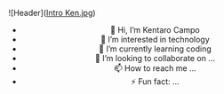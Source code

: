 ![Header]([Intro Ken.jpg](https://github.com/KenCampo98/KenCampo98/blob/main/Intro%20Ken.jpg))
<br>
<div align="center">

- 👋 Hi, I’m Kentaro Campo
- 👀 I’m interested in technology 
- 🌱 I’m currently learning coding
- 💞 I’m looking to collaborate on ...
- 📫 How to reach me ...
- ⚡ Fun fact: ...

<!--
**KenCampo98/KenCampo98** is a ✨ _special_ ✨ repository because its `README.md` (this file) appears on your GitHub profile.

Here are some ideas to get you started:

- 🔭 I’m currently working on ...
- 🌱 I’m currently learning ...
- 👯 I’m looking to collaborate on ...
- 🤔 I’m looking for help with ...
- 💬 Ask me about ...
- 📫 How to reach me: ...
- 😄 Pronouns: ...
- ⚡ Fun fact: ...
-->
